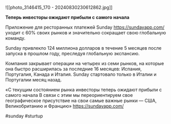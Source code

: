 
![[photo_3146415_170 - 20240830230612862.jpg]]

**Теперь инвесторы ожидают прибыли с самого начала**

Приложение для ресторанных платежей Sunday https://sundayapp.com/ уходит с 60% своих рынков и значительно сокращает свою глобальную команду.

Sunday привлекло 124 миллиона долларов в течение 5 месяцев после запуска в прошлом году, преследуя глобальную экспансию. 

Компания закрывает операции на четырех из семи рынков, на которые она быстро расширилась за последние 16 месяцев: Испания, Португалия, Канада и Италия. Sunday стартовало только в Италии и Португалии месяц назад. 

«С текущим состоянием рынка инвесторы теперь ожидают прибыли с самого начала В связи с этим мы переориентируем свое географическое присутствие на свои самые важные рынки — США, Великобританию и Францию» https://sundayapp.com/

#sunday #sturtup 